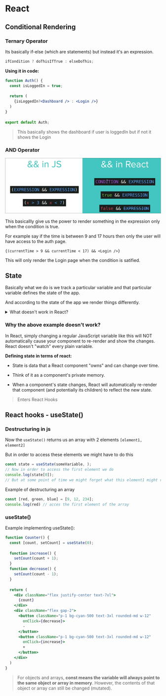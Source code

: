 # React 

## Conditional Rendering

### Ternary Operator

Its basically if-else (which are statements) but instead it's an expression.

```js
ifCondition ? doThisIfTrue : elseDoThis;
```

**Using it in code:**

```jsx
function Auth() {
  const isLoggedIn = true;

  return (
    {isLoggedIn?<Dashboard /> : <Login />}
  )
}

export default Auth;
```
> This basically shows the dashboard if user is loggedIn but if not it shows the Login 

### AND Operator

![alt text](image.png)

This basicallly give us the power to render something in the expression only when the condition is true.

For example say if the time is between 9 and 17 hours then only the user will have access to the auth page.

```
{(currentTime > 9 && currentTime < 17) && <Login />}
```

This will only render the Login page when the condition is satified.


## State

Basically what we do is we track a particular variable and that particular variable defines the state of the app. 

And according to the state of the app we render things differently.


<details>
  <summary>What doesn't work in React?</summary>
  <p>
    Take an example of a basic to-do-app: 

```jsx
var isDone = false;  // This variable holds the state of the task 
var listItemClass = "some normal tailwind css"

function doneTask(){
  // As the task is marked done the css strikethrough property is applied to mark the completion of the task
  isDone = true;
  listItem = "some tailwind css code to show strikethrough";
}

function App() {
  return (
    <div>
      <button className={listItemClass} onClick={doneTask}>
        Buy Stuff
      </button>
    </div>
  )
}
```
  </p>
</details>

### Why the above example doesn't work?

In React, simply changing a regular JavaScript variable like this will NOT automatically cause your component to re-render and show the changes. React doesn't "watch" every plain variable.

**Defining state in terms of react:**

- State is data that a React component "owns" and can change over time.

- Think of it as a component's private memory.

- When a component's state changes, React will automatically re-render that component (and potentially its children) to reflect the new state.


> Enters React Hooks

## React hooks - useState()

### Destructuring in js 

Now the `useState()` returns us an array with 2 elements `[element1, element2]`

But in order to access these elements we might have to do this

```js
const state = useState(someVariable, );
// Now in order to access the first element we do 
console.log(state[0]);
// But at some point of time we might forget what this element1 might represent this is where destructuring comes into play
```

Example of destructuring an array
```js
const [red, green, blue] = [9, 12, 234];
console.log(red) // acces the first element of the array
```

### useState()

Example implementing useState():

```jsx
function Counter() {
  const [count, setCount] = useState(0);

  function increase() {
    setCount(count + 1);
  }
  function decrease() {
    setCount(count - 1);
  }

  return (
    <div className="flex justify-center text-7xl">
      {count}
    </div>
    <div className="flex gap-2">
      <button className="p-1 bg-cyan-500 text-3xl rounded-md w-12"
        onClick={decrease}>
        -
      </button>
      <button className="p-1 bg-cyan-500 text-3xl rounded-md w-12"
        onClick={increase}>
        +
      </button>
    </div>
  )
}
```

> For objects and arrays, **const means the variable will always point to the same object or array in memory**. 
> However, the contents of that object or array can still be changed (mutated).
